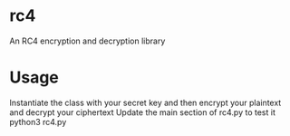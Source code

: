 # rc4
An RC4 encryption and decryption library

# Usage
Instantiate the class with your secret key and then encrypt your plaintext and decrypt your ciphertext
Update the main section of rc4.py to test it
python3 rc4.py
